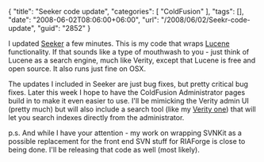 {
	"title": "Seeker code update",
	"categories": [
		"ColdFusion"
	],
	"tags": [],
	"date": "2008-06-02T08:06:00+06:00",
	"url": "/2008/06/02/Seekr-code-update",
	"guid": "2852"
}

I updated <a href="http://seeker.riaforge.org">Seeker</a> a few minutes. This is my code that wraps <a href="http://lucene.apache.org/">Lucene</a> functionality. If that sounds like a type of mouthwash to you - just think of Lucene as a search engine, much like Verity, except that Lucene is free and open source. It also runs just fine on OSX. 

The updates I included in Seeker are just bug fixes, but pretty critical bug fixes. Later this week I hope to have the ColdFusion Administrator pages build in to make it even easier to use. I'll be mimicking the Verity admin UI (pretty much) but will also include a search tool (like my <a href="http://www.raymondcamden.com/index.cfm/2007/10/17/ColdFusion-Administrator-Extension--Verity-Searcher">Verity one</a>) that will let you search indexes directly from the administrator. 

p.s. And while I have your attention - my work on wrapping SVNKit as a possible replacement for the front end SVN stuff for RIAForge is close to being done. I'll be releasing that code as well (most likely).
